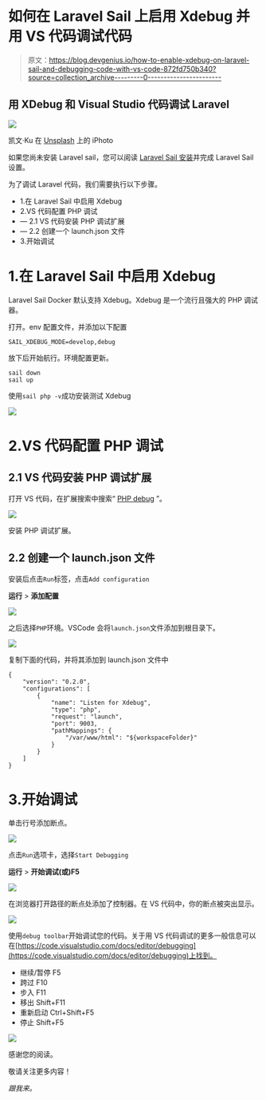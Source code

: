 # 如何在 Laravel Sail 上启用 Xdebug 并用 VS 代码调试代码

> 原文：<https://blog.devgenius.io/how-to-enable-xdebug-on-laravel-sail-and-debugging-code-with-vs-code-872fd750b340?source=collection_archive---------0----------------------->

## 用 XDebug 和 Visual Studio 代码调试 Laravel

![](img/6855dc751018822d296eedd7bed616ac.png)

凯文·Ku 在 [Unsplash](https://unsplash.com?utm_source=medium&utm_medium=referral) 上的 iPhoto

如果您尚未安装 Laravel sail，您可以阅读 [Laravel Sail 安装](/laravel-create-an-admin-panel-from-scratch-part-1-installation-8c11dae7e684)并完成 Laravel Sail 设置。

为了调试 Laravel 代码，我们需要执行以下步骤。

*   1.在 Laravel Sail 中启用 Xdebug
*   2.VS 代码配置 PHP 调试
*   — 2.1 VS 代码安装 PHP 调试扩展
*   — 2.2 创建一个 launch.json 文件
*   3.开始调试

# 1.在 Laravel Sail 中启用 Xdebug

Laravel Sail Docker 默认支持 Xdebug。Xdebug 是一个流行且强大的 PHP 调试器。

打开。env 配置文件，并添加以下配置

```
SAIL_XDEBUG_MODE=develop,debug
```

放下后开始航行。环境配置更新。

```
sail down
sail up
```

使用`sail php -v`成功安装测试 Xdebug

![](img/c9ac10c97703d3cbf2fbf196bab0561b.png)

# 2.VS 代码配置 PHP 调试

## 2.1 VS 代码安装 PHP 调试扩展

打开 VS 代码，在扩展搜索中搜索“ [PHP debug](https://marketplace.visualstudio.com/items?itemName=xdebug.php-debug) ”。

![](img/f921be92cbfbf1356fa05c0ef89ec5cd.png)

安装 PHP 调试扩展。

## 2.2 创建一个 launch.json 文件

安装后点击`Run`标签，点击`Add configuration`

**运行** > **添加配置**

![](img/d3f05ba58d53ac6d0406ba26bd696868.png)

之后选择`PHP`环境。VSCode 会将`launch.json`文件添加到根目录下。

![](img/cfe8bba7821bc5e03fa7e4fdb75defde.png)

复制下面的代码，并将其添加到 launch.json 文件中

```
{
    "version": "0.2.0",
    "configurations": [
        {
            "name": "Listen for Xdebug",
            "type": "php",
            "request": "launch",
            "port": 9003,
            "pathMappings": {
                "/var/www/html": "${workspaceFolder}"
            }
        }
    ]
}
```

# 3.开始调试

单击行号添加断点。

![](img/7058d09c69f9fc7ffb67e1cc1965a61e.png)

点击`Run`选项卡，选择`Start Debugging`

**运行** > **开始调试(或)F5**

![](img/8633b2e61e1734ac18e1a4e92dc26df6.png)

在浏览器打开路径的断点处添加了控制器。在 VS 代码中，你的断点被突出显示。

![](img/b7e5915fa73b3c1d2bee486305118888.png)

使用`debug toolbar`开始调试您的代码。关于用 VS 代码调试的更多一般信息可以在[https://code.visualstudio.com/docs/editor/debugging](https://code.visualstudio.com/docs/editor/debugging)上找到。

*   继续/暂停 F5
*   跨过 F10
*   步入 F11
*   移出 Shift+F11
*   重新启动 Ctrl+Shift+F5
*   停止 Shift+F5

![](img/89b279b368c2b67789f4d63d31e2e8d8.png)

感谢您的阅读。

敬请关注更多内容！

*跟我来*[](https://balajidharma.medium.com/)*。*